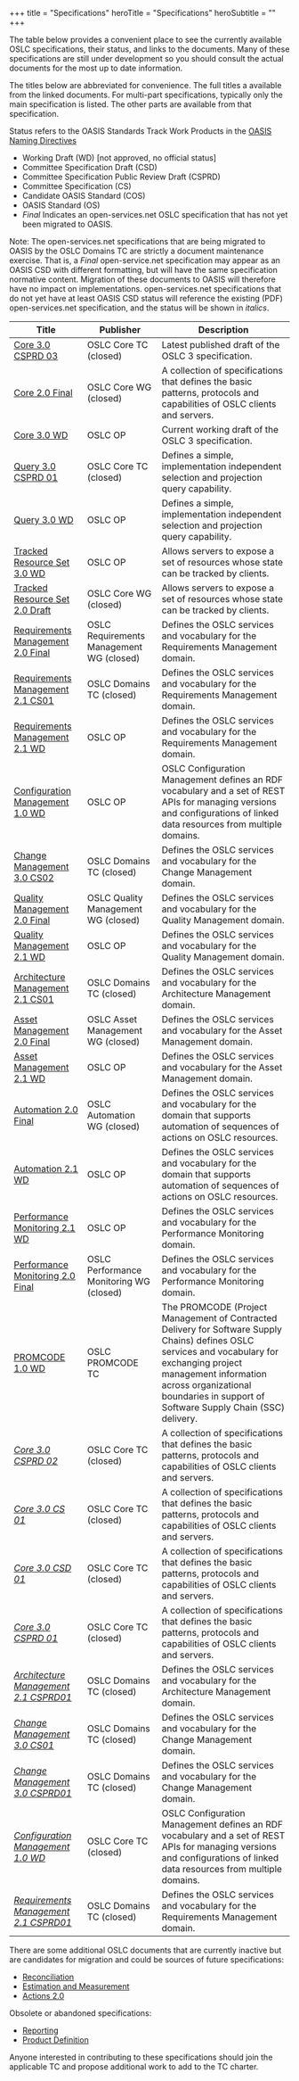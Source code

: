 +++
title = "Specifications"
heroTitle = "Specifications"
heroSubtitle = ""
+++

The table below provides a convenient place to see the currently available OSLC specifications, their status, and links to the documents.  Many of these specifications are still under development so you should consult the actual documents for the most up to date information.

The titles below are abbreviated for convenience. The full titles a available from the linked documents. For multi-part specifications, typically only the main specification is listed. The other parts are available from that specification.

Status refers to the OASIS Standards Track Work Products in the [OASIS Naming Directives](http://docs.oasis-open.org/specGuidelines/ndr/namingDirectives.html#stage)

* Working Draft (WD) \[not approved, no official status\]
* Committee Specification Draft (CSD)
* Committee Specification Public Review Draft (CSPRD)
* Committee Specification (CS)
* Candidate OASIS Standard (COS)
* OASIS Standard (OS)
* *Final* Indicates an open-services.net OSLC specification that has not yet been migrated to OASIS.

Note: The open-services.net specifications that are being migrated to OASIS by the OSLC Domains TC are strictly a document maintenance exercise. That is, a *Final* open-service.net specification may appear as an OASIS CSD with different formatting, but will have the same specification normative content. Migration of these documents to OASIS will therefore have no impact on implementations. open-services.net specifications that do not yet have at least OASIS CSD status will reference the existing (PDF) open-services.net specification, and the status will be shown in *italics*.


| Title | Publisher | Description |
|-------|--------------------|-------------|
| [Core 3.0 CSPRD 03](https://docs.oasis-open.org/oslc-core/oslc-core/v3.0/csprd03/part1-overview/oslc-core-v3.0-csprd03-part1-overview.html) | OSLC Core TC (closed) | Latest published draft of the OSLC 3 specification. |
| [Core 2.0 Final](https://archive.open-services.net/bin/view/Main/OslcCoreSpecification.html) | OSLC Core WG (closed) | A collection of specifications that defines the basic patterns, protocols and capabilities of OSLC clients and servers. |
| [Core 3.0 WD](https://raw.githack.com/oslc-op/oslc-specs/master/specs/core/oslc-core.html) | OSLC OP | Current working draft of the OSLC 3 specification. |
| [Query 3.0 CSPRD 01](https://docs.oasis-open.org/oslc-core/oslc-query/v3.0/csprd01/oslc-query-v3.0-csprd01.html) | OSLC Core TC (closed) | Defines a simple, implementation independent selection and projection query capability. |
| [Query 3.0 WD](https://raw.githack.com/oslc-op/oslc-specs/master/specs/query/oslc-query.html) | OSLC OP | Defines a simple, implementation independent selection and projection query capability. |
| [Tracked Resource Set 3.0 WD](https://raw.githack.com/oslc-op/oslc-specs/master/specs/trs/tracked-resource-set.html) | OSLC OP | Allows servers to expose a set of resources whose state can be tracked by clients. |
| [Tracked Resource Set 2.0 Draft](https://archive.open-services.net/wiki/core/TrackedResourceSet-2.0/) | OSLC Core WG (closed) | Allows servers to expose a set of resources whose state can be tracked by clients. |
| [Requirements Management 2.0 Final](https://archive.open-services.net/wiki/requirements-management/OSLC-Requirements-Management-Specification-version-2.0/index.html) | OSLC Requirements Management WG (closed) | Defines the OSLC services and vocabulary for the Requirements Management domain. |
| [Requirements Management 2.1 CS01](https://docs.oasis-open.org/oslc-domains/oslc-rm/v2.1/cs01/part1-requirements-management-spec/oslc-rm-v2.1-cs01-part1-requirements-management-spec.html) | OSLC Domains TC (closed) | Defines the OSLC services and vocabulary for the Requirements Management domain. |
| [Requirements Management 2.1 WD](https://raw.githack.com/oslc-op/oslc-specs/master/specs/rm/requirements-management-spec.html) | OSLC OP | Defines the OSLC services and vocabulary for the Requirements Management domain. |
| [Configuration Management 1.0 WD](https://raw.githack.com/oslc-op/oslc-specs/master/specs/config/oslc-config-mgt.html) | OSLC OP | OSLC Configuration Management defines an RDF vocabulary and a set of REST APIs for managing versions and configurations of linked data resources from multiple domains. |
| [Change Management 3.0 CS02](https://docs.oasis-open.org/oslc-domains/cm/v3.0/cs02/part1-change-mgt/cm-v3.0-cs02-part1-change-mgt.html) | OSLC Domains TC (closed) | Defines the OSLC services and vocabulary for the Change Management domain. |
| [Quality Management 2.0 Final](https://archive.open-services.net/bin/view/Main/QmSpecificationV2.html) | OSLC Quality Management WG (closed) | Defines the OSLC services and vocabulary for the Quality Management domain. |
| [Quality Management 2.1 WD](https://raw.githack.com/oslc-op/oslc-specs/master/specs/qm/quality-management-spec.html) | OSLC OP | Defines the OSLC services and vocabulary for the Quality Management domain. |
| [Architecture Management 2.1 CS01](https://docs.oasis-open.org/oslc-domains/oslc-am/v2.1/cs01/part1-architecture-management-spec/oslc-am-v2.1-cs01-part1-architecture-management-spec.html) | OSLC Domains TC (closed) | Defines the OSLC services and vocabulary for the Architecture Management domain. |
| [Asset Management 2.0 Final](https://archive.open-services.net/wiki/asset-management/OSLC-Asset-Management-2.0-Specification/index.html) | OSLC Asset Management WG (closed) | Defines the OSLC services and vocabulary for the Asset Management domain. |
| [Asset Management 2.1 WD](https://raw.githack.com/oslc-op/oslc-specs/master/specs/asset/asset-management-spec.html) | OSLC OP | Defines the OSLC services and vocabulary for the Asset Management domain. |
| [Automation 2.0 Final](https://archive.open-services.net/wiki/automation/OSLC-Automation-Specification-Version-2.0/index.html) | OSLC Automation WG (closed) | Defines the OSLC services and vocabulary for the domain that supports automation of sequences of actions on OSLC resources. |
| [Automation 2.1 WD](https://raw.githack.com/oslc-op/oslc-specs/master/specs/auto/automation-spec.html) | OSLC OP | Defines the OSLC services and vocabulary for the domain that supports automation of sequences of actions on OSLC resources. |
| [Performance Monitoring 2.1 WD](https://raw.githack.com/oslc-op/oslc-specs/master/specs/perfmon/performance-monitoring-spec.html) | OSLC OP | Defines the OSLC services and vocabulary for the Performance Monitoring domain. |
| [Performance Monitoring 2.0 Final](https://archive.open-services.net/wiki/performance-monitoring/OSLC-Performance-Monitoring-Specification-Version-2.0/index.html) | OSLC Performance Monitoring WG (closed) | Defines the OSLC services and vocabulary for the Performance Monitoring domain. |
| [PROMCODE 1.0 WD](https://tools.oasis-open.org/version-control/browse/wsvn/oslc-promcode/WorkingDrafts/promcode-interface-v1.0-wd01_Chapter3.docx) | OSLC PROMCODE TC | The PROMCODE (Project Management of Contracted Delivery for Software Supply Chains) defines OSLC services and vocabulary for exchanging project management information across organizational boundaries in support of Software Supply Chain (SSC) delivery. |
| _[Core 3.0 CSPRD 02](https://docs.oasis-open.org/oslc-core/oslc-core/v3.0/csprd02/part1-overview/oslc-core-v3.0-csprd02-part1-overview.html)_ | OSLC Core TC (closed) | A collection of specifications that defines the basic patterns, protocols and capabilities of OSLC clients and servers. |
| _[Core 3.0 CS 01](https://docs.oasis-open.org/oslc-core/oslc-core/v3.0/cs01/part1-overview/oslc-core-v3.0-cs01-part1-overview.html)_ | OSLC Core TC (closed) | A collection of specifications that defines the basic patterns, protocols and capabilities of OSLC clients and servers. |
| _[Core 3.0 CSD 01](https://docs.oasis-open.org/oslc-core/oslc-core/v3.0/csd01/part1-overview/)_ | OSLC Core TC (closed) | A collection of specifications that defines the basic patterns, protocols and capabilities of OSLC clients and servers. |
| _[Core 3.0 CSPRD 01](https://docs.oasis-open.org/oslc-core/oslc-core/v3.0/csprd01/part1-overview/oslc-core-v3.0-csprd01-part1-overview.html)_ | OSLC Core TC (closed) | A collection of specifications that defines the basic patterns, protocols and capabilities of OSLC clients and servers. |
| _[Architecture Management 2.1 CSPRD01](https://docs.oasis-open.org/oslc-domains/oslc-am/v2.1/csprd01/part1-architecture-management-spec/oslc-am-v2.1-csprd01-part1-architecture-management-spec.html)_ | OSLC Domains TC (closed) | Defines the OSLC services and vocabulary for the Architecture Management domain. |
| _[Change Management 3.0 CS01](https://docs.oasis-open.org/oslc-domains/cm/v3.0/cs01/part1-change-mgt/cm-v3.0-cs01-part1-change-mgt.html)_ | OSLC Domains TC (closed) | Defines the OSLC services and vocabulary for the Change Management domain. |
| _[Change Management 3.0 CSPRD01](https://docs.oasis-open.org/oslc-domains/cm/v3.0/csprd01/part1-change-mgt/cm-v3.0-csprd01-part1-change-mgt.html)_ | OSLC Domains TC (closed) | Defines the OSLC services and vocabulary for the Change Management domain. |
| _[Configuration Management 1.0 WD](https://tools.oasis-open.org/version-control/browse/wsvn/oslc-ccm/tags/final/specs/config-mgt/oslc-config-mgt.html)_ | OSLC Core TC (closed) | OSLC Configuration Management defines an RDF vocabulary and a set of REST APIs for managing versions and configurations of linked data resources from multiple domains. |
| _[Requirements Management 2.1 CSPRD01](https://docs.oasis-open.org/oslc-domains/oslc-rm/v2.1/csprd01/part1-requirements-management-spec/oslc-rm-v2.1-csprd01-part1-requirements-management-spec.html)_ | OSLC Domains TC (closed) | Defines the OSLC services and vocabulary for the Requirements Management domain. |

There are some additional OSLC documents that are currently inactive but are candidates for migration and could be sources of future specifications:

* [Reconciliation](http://archive.oslc.co/wiki/reconciliation/OSLC-Reconciliation-Specification-Version-2.0/index.html)
* [Estimation and Measurement](http://archive.oslc.co/wiki/estimation-and-measurement/Estimation-and-Measurement-Service-Version-1.0_-REST-API/index.html)
* [Actions 2.0](https://tools.oasis-open.org/version-control/browse/wsvn/oslc-core/trunk/specs/actions.html)

Obsolete or abandoned specifications:

* [Reporting](http://archive.oslc.co/bin/view/Main/ReportingSpecifications.html)
* [Product Definition](http://archive.oslc.co/bin/view/Main/PlmSpecExtensions.html)


Anyone interested in contributing to these specifications should join the applicable TC and propose additional work to add to the TC charter.
